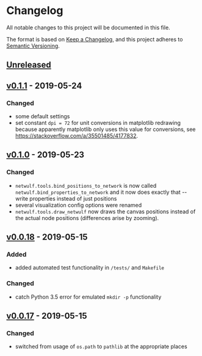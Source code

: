 # Changelog

All notable changes to this project will be documented in this file.

The format is based on [Keep a Changelog](https://keepachangelog.com/en/1.0.0/),
and this project adheres to [Semantic Versioning](https://semver.org/spec/v2.0.0.html).

## [Unreleased]

## [v0.1.1] - 2019-05-24
### Changed
- some default settings
- set constant `dpi = 72` for unit conversions in matplotlib redrawing because apparently matplotlib only uses this value for conversions, see https://stackoverflow.com/a/35501485/4177832.

## [v0.1.0] - 2019-05-23
### Changed
- `netwulf.tools.bind_positions_to_network` is now called `netwulf.bind_properties_to_network` and it now does exactly that -- write properties instead of just positions
- several visualization config options were renamed
- `netwulf.tools.draw_netwulf` now draws the canvas positions instead of the actual node positions (differences arise by zooming).

## [v0.0.18] - 2019-05-15
### Added
- added automated test functionality in ``/tests/`` and ``Makefile``

### Changed
- catch Python 3.5 error for emulated ``mkdir -p`` functionality

## [v0.0.17] - 2019-05-15
### Changed
- switched from usage of `os.path` to `pathlib` at the appropriate places

[Unreleased]: https://github.com/benmaier/netwulf/compare/v0.1.1...HEAD
[v0.1.1]: https://github.com/benmaier/netwulf/compare/v0.1.0...v0.1.1
[v0.1.0]: https://github.com/benmaier/netwulf/compare/v0.0.18...v0.1.0
[v0.0.18]: https://github.com/benmaier/netwulf/compare/v0.0.17...v0.0.18
[v0.0.17]: https://github.com/benmaier/netwulf/releases/tag/v0.0.17
